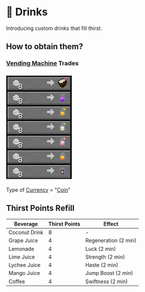 # 🍺 Drinks

Introducing custom drinks that fill thirst.

## How to obtain them?

### [Vending Machine](drinks.md#vending-machine-trades) Trades

### ![](<../../.gitbook/assets/image (131) (1).png>)

Type of [Currency](broken-reference) = "[Coin](../currencies/coin.md)"

## Thirst Points Refill

| Beverage      | Thirst Points | Effect               |
| ------------- | ------------- | -------------------- |
| Coconut Drink | 8             | -                    |
| Grape Juice   | 4             | Regeneration (2 min) |
| Lemonade      | 4             | Luck (2 min)         |
| Lime Juice    | 4             | Strength (2 min)     |
| Lychee Juice  | 4             | Haste (2 min)        |
| Mango Juice   | 4             | Jump Boost (2 min)   |
| Coffee        | 4             | Swiftness (2 min)    |
